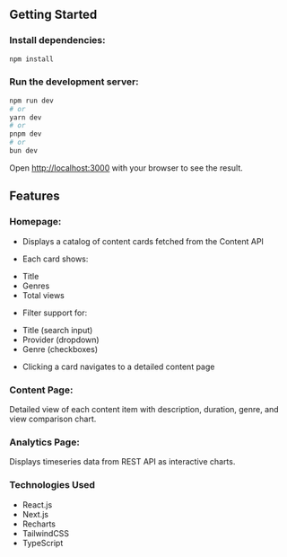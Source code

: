 ## Getting Started

### Install dependencies:

```bash
npm install
```

### Run the development server:

```bash
npm run dev
# or
yarn dev
# or
pnpm dev
# or
bun dev
```

Open [http://localhost:3000](http://localhost:3000) with your browser to see the result.

## Features

### Homepage:

- Displays a catalog of content cards fetched from the Content API

- Each card shows:

* Title
* Genres
* Total views

- Filter support for:

* Title (search input)
* Provider (dropdown)
* Genre (checkboxes)

- Clicking a card navigates to a detailed content page

### Content Page:

Detailed view of each content item with description, duration, genre, and view comparison chart.

### Analytics Page:

Displays timeseries data from REST API as interactive charts.

### Technologies Used

- React.js
- Next.js
- Recharts
- TailwindCSS
- TypeScript
